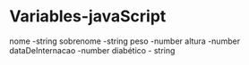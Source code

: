 # Variables-javaScript

nome -string 
sobrenome -string
peso -number 
altura -number 
dataDeInternacao -number 
diabético - string
